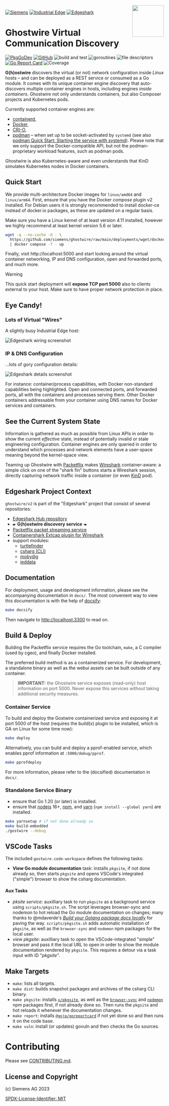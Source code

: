 <img align="right" width="100" height="100" src="media/gostwire-mascot-darklight-150x150.png" style="padding: 0 0 1ex 0.8em">

[![Siemens](https://img.shields.io/badge/github-siemens-009999?logo=github)](https://github.com/siemens)
[![Industrial Edge](https://img.shields.io/badge/github-industrial%20edge-e39537?logo=github)](https://github.com/industrial-edge)
[![Edgeshark](https://img.shields.io/badge/github-Edgeshark-003751?logo=github)](https://github.com/siemens/edgeshark)

# Ghostwire Virtual Communication Discovery

[![PkgGoDev](https://pkg.go.dev/badge/github.com/siemens/ghostwire/v2)](https://pkg.go.dev/github.com/siemens/ghostwire/v2)
[![GitHub](https://img.shields.io/github/license/siemens/ghostwire)](https://img.shields.io/github/license/siemens/ghostwire)
![build and test](https://github.com/siemens/ghostwire/workflows/build%20and%20test/badge.svg?branch=main)
![goroutines](https://img.shields.io/badge/go%20routines-not%20leaking-success)
![file descriptors](https://img.shields.io/badge/file%20descriptors-not%20leaking-success)
[![Go Report Card](https://goreportcard.com/badge/github.com/siemens/ghostwire/v2)](https://goreportcard.com/report/github.com/siemens/ghostwire/v2)
![Coverage](https://img.shields.io/badge/Coverage-77.0%25-yellow)

**G(h)ostwire** discovers the virtual (or not) network configuration inside
_Linux_ hosts – and can be deployed as a REST service or consumed as a Go
module. It comes with its unique container engine discovery that auto-discovers
multiple container engines in hosts, including engines _inside containers_.
Ghostwire not only understands containers, but also Composer projects and
Kubernetes pods.

Currently supported container engines are:
- [containerd](https://containerd.io), 
- [Docker](https://docker.com),
- [CRI-O](https://cri-o.io),
- [podman](https://podman.io) – when set up to be socket-activated by `systemd`
  (see also [podman Quick Start: Starting the service with
  systemd](https://github.com/containers/podman/blob/main/pkg/bindings/README.md#quick-start)).
  Please note that we only support the Docker-compatible API, but not the
  podman-proprietary workload features, such as podman pods.

Ghostwire is also Kubernetes-aware and even understands that KinD simulates
Kubernetes nodes in Docker containers.

## Quick Start

We provide multi-architecture Docker images for `linux/amd64` and `linux/arm64`.
First, ensure that you have the Docker _compose_ plugin v2 installed. For Debian
users it is strongly recommended to install docker-ce instead of docker.io
packages, as these are updated on a regular basis.

Make sure you have a Linux kernel of at least version 4.11 installed, however we
highly recommend at least kernel version 5.6 or later.

```bash
wget -q --no-cache -O - \
  https://github.com/siemens/ghostwire/raw/main/deployments/wget/docker-compose.yaml \
  | docker compose -f - up
```

Finally, visit http://localhost:5000 and start looking around the virtual
container networking, IP and DNS configuration, open and forwarded ports, and
much more.

> [!WARNING]
> This quick start deployment will **expose TCP port 5000** also to clients
> external to your host. Make sure to have proper network protection in place.

## Eye Candy!

### Lots of Virtual "Wires"

A slightly busy Industrial Edge host:

![Edgeshark wiring screenshot](media/edgeshark%20screenshot.png)

### IP & DNS Configuration

...lots of gory configuration details:

![Edgeshark details screenshot](media/edgeshark%20screenshot%20details.png)

For instance: container/process capabilities, with Docker non-standard
capabilities being highlighted. Open and connected ports, and forwarded ports,
all with the containers and processes serving them. Other Docker containers
addressable from your container using DNS names for Docker services and
containers.

## See the Current System State

Information is gathered as much as possible from Linux APIs in order to show the
current _effective_ state, instead of potentially invalid or stale engineering
configuration. Container engines are only queried in order to understand which
processes and network elements have a user-space meaning beyond the kernel-space
view.

Teaming up Ghostwire with [Packetflix](https://github.com/siemens/packetflix)
makes [Wireshark](https://www.wireshark.org/) container-aware: a simple click on
one of the "shark fin" buttons starts a Wireshark session, directly capturing
network traffic inside a container (or even [KinD](https://kind.sigs.k8s.io/)
pod).

## Edgeshark Project Context

`ghostwire/v2` is part of the "Edgeshark" project that consist of several
repositories:
- [Edgeshark Hub repository](https://github.com/siemens/edgeshark)
- 🖝 **G(h)ostwire discovery service** 🖜
- [Packetflix packet streaming service](https://github.com/siemens/packetflix)
- [Containershark Extcap plugin for
  Wireshark](https://github.com/siemens/cshargextcap)
- support modules:
  - [turtlefinder](https://github.com/siemens/turtlefinder)
  - [csharg (CLI)](https://github.com/siemens/csharg)
  - [mobydig](https://github.com/siemens/mobydig)
  - [ieddata](https://github.com/siemens/ieddata)

## Documentation

For deployment, usage and development information, please see the accompanying
documentation in `docs/`. The most convenient way to view this documentation is
with the help of [docsify](https://docsify.js.org/):

```bash
make docsify
```

Then navigate to [http://localhost:3300](http://localhost:3300) to read on.

## Build & Deploy

Building the Packetflix service requires the Go toolchain, `make`, a C compiler
(used by cgeo), and finally Docker installed.

The preferred build method is as a containerized service. For development, a
standalone binary as well as the webui assets can be built outside of any
container.

> **IMPORTANT:** the Ghostwire service exposes (read-only) host information on
> port 5000. Never expose this services without taking additional security
> measures.

### Container Service

To build and deploy the Gostwire containerized service and exposing it at port
5000 of the host (requires the build(x) plugin to be installed, which is GA on
Linux for some time now):

```bash
make deploy
```

Alternatively, you can build and deploy a pprof-enabled service, which enables
pprof information at `:5000/debug/pprof`.

```bash
make pprofdeploy
```

For more information, please refer to the (docsified) documentation in `docs/`.

### Standalone Service Binary

- ensure that Go 1.20 (or later) is installed.
- ensure that [nodejs](https://nodejs.org/en/) 16+,
  [npm](https://docs.npmjs.com/downloading-and-installing-node-js-and-npm), and
  [yarn](https://classic.yarnpkg.com/en/docs/install/#debian-stable) (`npm
  install --global yarn`) are installed.

```bash
make yarnsetup # if not done already so
make build-embedded
./gostwire --debug
```

## VSCode Tasks

The included `gostwire.code-workspace` defines the following tasks:

- **View Go module documentation** task: installs `pkgsite`, if not done already
  so, then starts `pkgsite` and opens VSCode's integrated ("simple") browser to
  show the csharg documentation.

#### Aux Tasks

- _pksite service_: auxilliary task to run `pkgsite` as a background service
  using `scripts/pkgsite.sh`. The script leverages browser-sync and nodemon to
  hot reload the Go module documentation on changes; many thanks to @mdaverde's
  [_Build your Golang package docs
  locally_](https://mdaverde.com/posts/golang-local-docs) for paving the way.
  `scripts/pkgsite.sh` adds automatic installation of `pkgsite`, as well as the
  `browser-sync` and `nodemon` npm packages for the local user.
- _view pkgsite_: auxilliary task to open the VSCode-integrated "simple" browser
  and pass it the local URL to open in order to show the module documentation
  rendered by `pkgsite`. This requires a detour via a task input with ID
  "_pkgsite_".

## Make Targets

- `make`: lists all targets.
- `make dist`: builds snapshot packages and archives of the csharg CLI binary.
- `make pkgsite`: installs [`x/pkgsite`](golang.org/x/pkgsite/cmd/pkgsite), as
  well as the [`browser-sync`](https://www.npmjs.com/package/browser-sync) and
  [`nodemon`](https://www.npmjs.com/package/nodemon) npm packages first, if not
  already done so. Then runs the `pkgsite` and hot reloads it whenever the
  documentation changes.
- `make report`: installs
  [`@gojp/goreportcard`](https://github.com/gojp/goreportcard) if not yet done
  so and then runs it on the code base.
- `make vuln`: install (or updates) govuln and then checks the Go sources.

# Contributing

Please see [CONTRIBUTING.md](CONTRIBUTING.md).

## License and Copyright

(c) Siemens AG 2023

[SPDX-License-Identifier: MIT](LICENSE)
